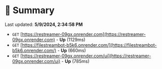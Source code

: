 # 📖 Summary
Last updated: **5/9/2024, 2:34:58 PM**

- `GET` [https://restreamer-09gx.onrender.com](https://restreamer-09gx.onrender.com) - **Up** (1129ms)
- `GET` [https://filestreambot-b5k6.onrender.com/](https://filestreambot-b5k6.onrender.com/) - **Up** (660ms)
- `GET` [https://restreamer-09gx.onrender.com/ui](https://restreamer-09gx.onrender.com/ui) - **Up** (785ms)
